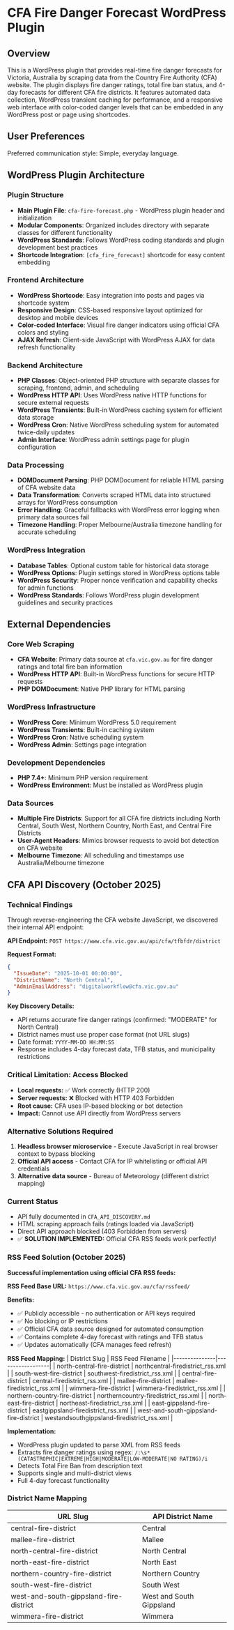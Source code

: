 # CFA Fire Danger Forecast WordPress Plugin

## Overview

This is a WordPress plugin that provides real-time fire danger forecasts for Victoria, Australia by scraping data from the Country Fire Authority (CFA) website. The plugin displays fire danger ratings, total fire ban status, and 4-day forecasts for different CFA fire districts. It features automated data collection, WordPress transient caching for performance, and a responsive web interface with color-coded danger levels that can be embedded in any WordPress post or page using shortcodes.

## User Preferences

Preferred communication style: Simple, everyday language.

## WordPress Plugin Architecture

### Plugin Structure
- **Main Plugin File**: `cfa-fire-forecast.php` - WordPress plugin header and initialization
- **Modular Components**: Organized includes directory with separate classes for different functionality
- **WordPress Standards**: Follows WordPress coding standards and plugin development best practices
- **Shortcode Integration**: `[cfa_fire_forecast]` shortcode for easy content embedding

### Frontend Architecture
- **WordPress Shortcode**: Easy integration into posts and pages via shortcode system
- **Responsive Design**: CSS-based responsive layout optimized for desktop and mobile devices
- **Color-coded Interface**: Visual fire danger indicators using official CFA colors and styling
- **AJAX Refresh**: Client-side JavaScript with WordPress AJAX for data refresh functionality

### Backend Architecture
- **PHP Classes**: Object-oriented PHP structure with separate classes for scraping, frontend, admin, and scheduling
- **WordPress HTTP API**: Uses WordPress native HTTP functions for secure external requests
- **WordPress Transients**: Built-in WordPress caching system for efficient data storage
- **WordPress Cron**: Native WordPress scheduling system for automated twice-daily updates
- **Admin Interface**: WordPress admin settings page for plugin configuration

### Data Processing
- **DOMDocument Parsing**: PHP DOMDocument for reliable HTML parsing of CFA website data
- **Data Transformation**: Converts scraped HTML data into structured arrays for WordPress consumption
- **Error Handling**: Graceful fallbacks with WordPress error logging when primary data sources fail
- **Timezone Handling**: Proper Melbourne/Australia timezone handling for accurate scheduling

### WordPress Integration
- **Database Tables**: Optional custom table for historical data storage
- **WordPress Options**: Plugin settings stored in WordPress options table
- **WordPress Security**: Proper nonce verification and capability checks for admin functions
- **WordPress Standards**: Follows WordPress plugin development guidelines and security practices

## External Dependencies

### Core Web Scraping
- **CFA Website**: Primary data source at `cfa.vic.gov.au` for fire danger ratings and total fire ban information
- **WordPress HTTP API**: Built-in WordPress functions for secure HTTP requests
- **PHP DOMDocument**: Native PHP library for HTML parsing

### WordPress Infrastructure
- **WordPress Core**: Minimum WordPress 5.0 requirement
- **WordPress Transients**: Built-in caching system
- **WordPress Cron**: Native scheduling system
- **WordPress Admin**: Settings page integration

### Development Dependencies
- **PHP 7.4+**: Minimum PHP version requirement
- **WordPress Environment**: Must be installed as WordPress plugin

### Data Sources
- **Multiple Fire Districts**: Support for all CFA fire districts including North Central, South West, Northern Country, North East, and Central Fire Districts
- **User-Agent Headers**: Mimics browser requests to avoid bot detection on CFA website
- **Melbourne Timezone**: All scheduling and timestamps use Australia/Melbourne timezone

## CFA API Discovery (October 2025)

### Technical Findings
Through reverse-engineering the CFA website JavaScript, we discovered their internal API endpoint:

**API Endpoint:** `POST https://www.cfa.vic.gov.au/api/cfa/tfbfdr/district`

**Request Format:**
```json
{
  "IssueDate": "2025-10-01 00:00:00",
  "DistrictName": "North Central",
  "AdminEmailAddress": "digitalworkflow@cfa.vic.gov.au"
}
```

**Key Discovery Details:**
- API returns accurate fire danger ratings (confirmed: "MODERATE" for North Central)
- District names must use proper case format (not URL slugs)
- Date format: `YYYY-MM-DD HH:MM:SS`
- Response includes 4-day forecast data, TFB status, and municipality restrictions

### Critical Limitation: Access Blocked
- **Local requests:** ✅ Work correctly (HTTP 200)
- **Server requests:** ❌ Blocked with HTTP 403 Forbidden
- **Root cause:** CFA uses IP-based blocking or bot detection
- **Impact:** Cannot use API directly from WordPress servers

### Alternative Solutions Required
1. **Headless browser microservice** - Execute JavaScript in real browser context to bypass blocking
2. **Official API access** - Contact CFA for IP whitelisting or official API credentials
3. **Alternative data source** - Bureau of Meteorology (different district mapping)

### Current Status
- API fully documented in `CFA_API_DISCOVERY.md`
- HTML scraping approach fails (ratings loaded via JavaScript)
- Direct API approach blocked (403 Forbidden from servers)
- ✅ **SOLUTION IMPLEMENTED:** Official CFA RSS feeds work perfectly!

### RSS Feed Solution (October 2025)
**Successful implementation using official CFA RSS feeds:**

**RSS Feed Base URL:** `https://www.cfa.vic.gov.au/cfa/rssfeed/`

**Benefits:**
- ✅ Publicly accessible - no authentication or API keys required
- ✅ No blocking or IP restrictions
- ✅ Official CFA data source designed for automated consumption
- ✅ Contains complete 4-day forecast with ratings and TFB status
- ✅ Updates automatically (CFA manages feed refresh)

**RSS Feed Mapping:**
| District Slug | RSS Feed Filename |
|---------------|------------------|
| north-central-fire-district | northcentral-firedistrict_rss.xml |
| south-west-fire-district | southwest-firedistrict_rss.xml |
| central-fire-district | central-firedistrict_rss.xml |
| mallee-fire-district | mallee-firedistrict_rss.xml |
| wimmera-fire-district | wimmera-firedistrict_rss.xml |
| northern-country-fire-district | northerncountry-firedistrict_rss.xml |
| north-east-fire-district | northeast-firedistrict_rss.xml |
| east-gippsland-fire-district | eastgippsland-firedistrict_rss.xml |
| west-and-south-gippsland-fire-district | westandsouthgippsland-firedistrict_rss.xml |

**Implementation:**
- WordPress plugin updated to parse XML from RSS feeds
- Extracts fire danger ratings using regex: `/:\s*(CATASTROPHIC|EXTREME|HIGH|MODERATE|LOW-MODERATE|NO RATING)/i`
- Detects Total Fire Ban from description text
- Supports single and multi-district views
- Full 4-day forecast functionality

### District Name Mapping
| URL Slug | API District Name |
|----------|------------------|
| central-fire-district | Central |
| mallee-fire-district | Mallee |
| north-central-fire-district | North Central |
| north-east-fire-district | North East |
| northern-country-fire-district | Northern Country |
| south-west-fire-district | South West |
| west-and-south-gippsland-fire-district | West and South Gippsland |
| wimmera-fire-district | Wimmera |